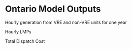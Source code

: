 
# Ontario Model Outputs

Hourly generation from VRE and non-VRE units for one year 

Hourly LMPs

Total Dispatch Cost
